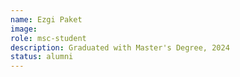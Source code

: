 ```yaml
---
name: Ezgi Paket
image: 
role: msc-student
description: Graduated with Master's Degree, 2024 
status: alumni
---
```


